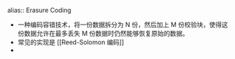 alias:: Erasure Coding

- 一种编码容错技术，将一份数据拆分为 N 份，然后加上 M 份校验块，使得这份数据允许在最多丢失 M 份数据时仍然能够恢复原始的数据。
- 常见的实现是 [[Reed-Solomon 编码]]
-
